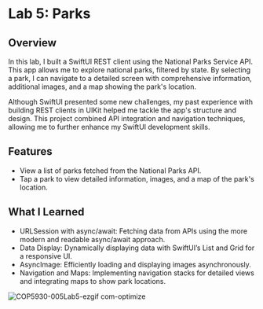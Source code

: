 # Lab 5: Parks
## Overview
In this lab, I built a SwiftUI REST client using the National Parks Service API. This app allows me to explore national parks, filtered by state. By selecting a park, I can navigate to a detailed screen with comprehensive information, additional images, and a map showing the park's location.

Although SwiftUI presented some new challenges, my past experience with building REST clients in UIKit helped me tackle the app's structure and design. This project combined API integration and navigation techniques, allowing me to further enhance my SwiftUI development skills.

## Features
* View a list of parks fetched from the National Parks API.
* Tap a park to view detailed information, images, and a map of the park's location.

## What I Learned

* URLSession with async/await: Fetching data from APIs using the more modern and readable async/await approach.
* Data Display: Dynamically displaying data with SwiftUI’s List and Grid for a responsive UI.
* AsyncImage: Efficiently loading and displaying images asynchronously.
* Navigation and Maps: Implementing navigation stacks for detailed views and integrating maps to show park locations.
  
![COP5930-005Lab5-ezgif com-optimize](https://github.com/user-attachments/assets/58cc17d6-d645-40a1-82ef-cfa5e8de1f04)
